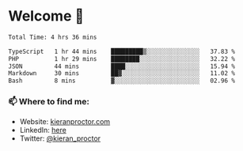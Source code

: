 # Welcome 🦘

<!--START_SECTION:waka-->

```txt
Total Time: 4 hrs 36 mins

TypeScript   1 hr 44 mins    █████████▒░░░░░░░░░░░░░░░   37.83 %
PHP          1 hr 29 mins    ████████░░░░░░░░░░░░░░░░░   32.22 %
JSON         44 mins         ████░░░░░░░░░░░░░░░░░░░░░   15.94 %
Markdown     30 mins         ██▓░░░░░░░░░░░░░░░░░░░░░░   11.02 %
Bash         8 mins          ▓░░░░░░░░░░░░░░░░░░░░░░░░   02.96 %
```

<!--END_SECTION:waka-->

### 📫 Where to find me:

-   Website: [kieranproctor.com](https://kieranproctor.com/)
-   LinkedIn: [here](https://www.linkedin.com/in/kieran-proctor-086b5a159/)
-   Twitter: [@kieran_proctor](https://twitter.com/kieran_proctor)
